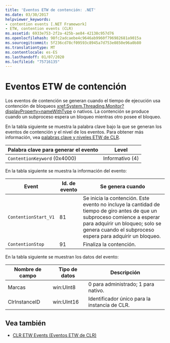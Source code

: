 ```yaml
---
title: 'Eventos ETW de contención: .NET'
ms.date: 03/30/2017
helpviewer_keywords:
- contention events [.NET Framework]
- ETW, contention events (CLR)
ms.assetid: 6933e753-2f2a-425b-ae84-42138c957d76
ms.openlocfilehash: 98fc2adcaebe4c9646ab9960f796982681a9015a
ms.sourcegitcommit: 5f236cd78cf09593c8945a7d753e0850e96a0b80
ms.translationtype: MT
ms.contentlocale: es-ES
ms.lasthandoff: 01/07/2020
ms.locfileid: "75716135"
---
```

# <a name="contention-etw-events"></a>Eventos ETW de contención

Los eventos de contención se generan cuando el tiempo de ejecución usa contención de bloqueos <xref:System.Threading.Monitor?displayProperty=nameWithType> o nativos. La contención se produce cuando un subproceso espera un bloqueo mientras otro posee el bloqueo.

En la tabla siguiente se muestra la palabra clave bajo la que se generan los eventos de contención y el nivel de los eventos. Para obtener más información, vea [palabras clave y niveles ETW de CLR](clr-etw-keywords-and-levels.md).

|Palabra clave para generar el evento|Level|
|-----------------------------------|-----------|
|`ContentionKeyword` (0x4000)|Informativo (4)|

En la tabla siguiente se muestra la información del evento:

|Event|Id. de evento|Se genera cuando|
|-----------|--------------|-----------------|
|`ContentionStart_V1`|81|Se inicia la contención. Este evento no incluye la cantidad de tiempo de giro antes de que un subproceso comience a esperar para adquirir un bloqueo; solo se genera cuando el subproceso espera para adquirir un bloqueo.|
|`ContentionStop`|91|Finaliza la contención.|

En la tabla siguiente se muestran los datos del evento:

|Nombre de campo|Tipo de datos|Descripción|
|----------------|---------------|-----------------|
|Marcas|win:UInt8|0 para administrado; 1 para nativo.|
|ClrInstanceID|win:UInt16|Identificador único para la instancia de CLR.|

## <a name="see-also"></a>Vea también

- [CLR ETW Events (Eventos ETW de CLR)](clr-etw-events.md)
